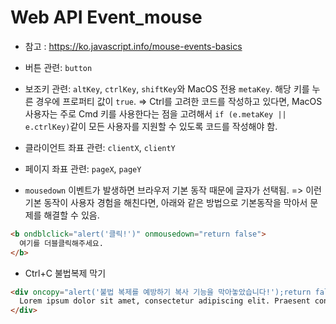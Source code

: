 # Web API Event_mouse
- 참고 : https://ko.javascript.info/mouse-events-basics


- 버튼 관련: `button`
- 보조키 관련: `altKey`, `ctrlKey`, `shiftKey`와 MacOS 전용 `metaKey`. 해당 키를 누른 경우에 프로퍼티 값이 `true`.
=> Ctrl를 고려한 코드를 작성하고 있다면, MacOS 사용자는 주로 Cmd 키를 사용한다는 점을 고려해서 
`if (e.metaKey || e.ctrlKey)`같이 모든 사용자를 지원할 수 있도록 코드를 작성해야 함.
- 클라이언트 좌표 관련: `clientX`, `clientY`
- 페이지 좌표 관련: `pageX`, `pageY`

- `mousedown` 이벤트가 발생하면 브라우저 기본 동작 때문에 글자가 선택됨. 
=> 이런 기본 동작이 사용자 경험을 해친다면, 아래와 같은 방법으로 기본동작을 막아서 문제를 해결할 수 있음.
```html
<b ondblclick="alert('클릭!')" onmousedown="return false">
  여기를 더블클릭해주세요.
</b>
```

- Ctrl+C 불법복제 막기
```html
<div oncopy="alert('불법 복제를 예방하기 복사 기능을 막아놓았습니다!');return false">
  Lorem ipsum dolor sit amet, consectetur adipiscing elit. Praesent convallis ultrices lacus ut dictum. Class aptent taciti sociosqu ad litora torquent per conubia nostra, per inceptos himenaeos.
</div>
```